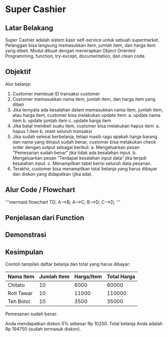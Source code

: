 # Super Cashier

## Latar Belakang
Super Cashier adalah sistem kasir self-service untuk sebuah supermarket. Pelanggan bisa langsung memasukkan item, jumlah item, dan harga item yang dibeli.
Modul dibuat dengan menerapkan Object Oriented Programming, function, try-except, documentation, dan clean code.

## Objektif
Alur belanja:
1. Customer membuat ID transaksi customer
2. Customer memasukkan nama item, jumlah item, dan harga item yang dibeli
3. Jika ternyata ada kesalahan dalam memasukkan nama item, jumlah item, atau harga item, customer bisa melakukan update item:
   a. update nama item
   b. update jumlah item
   c. update harga item
4. Jika batal membeli suatu item, customer bisa melakukan hapus item:
   a. hapus 1 item
   b. reset seluruh transaksi
5. Jika sudah selesai berbelanja, tetapi masih ragu apakah harga barang dan nama yang diinput sudah benar, customer bisa melakukan check order dengan output sebagai berikut:
   a. Mengeluarkan pesan "Pemesanan sudah benar" jika tidak ada kesalahan input.
   b. Mengeluarkan pesan "Terdapat kesalahan input data" jika terjadi kesalahan input.
   c. Menampilkan tabel berisi seluruh data pesanan.
6. Terakhir, customer bisa menampilkan total belanja yang harus dibayar dan diskon yang didapatkan (jika ada).

## Alur Code / Flowchart
'''mermaid
flowchart TD;
    A-->B;
    A-->C;
    B-->D;
    C-->D;
'''

## Penjelasan dari Function

## Demonstrasi

## Kesimpulan
Contoh tampilan daftar belanja dan total yang harus dibayar:

| Nama Item   |   Jumlah Item |   Harga/Item |   Total Harga |
|-------------|---------------|--------------|---------------|
| Chitato     |            10 |         6000 |         60000 |
| Roti Tawar  |            10 |        11000 |        110000 |
| Teh Botol   |            10 |         3500 |         35000 |

Pemesanan sudah benar.

Anda mendapatkan diskon 5% sebesar Rp 10250. Total belanja Anda adalah Rp 194750 (sudah termasuk diskon).
